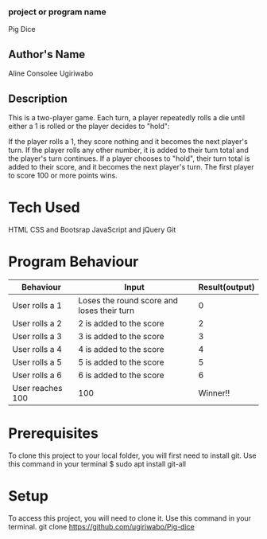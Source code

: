 ### project or program name
Pig Dice

## Author's Name
Aline Consolee Ugiriwabo

## Description
This is a two-player game. Each turn, a player repeatedly rolls a die until either a 1 is rolled or the player decides to "hold":

If the player rolls a 1, they score nothing and it becomes the next player's turn. If the player rolls any other number, it is added to their turn total and the player's turn continues. If a player chooses to "hold", their turn total is added to their score, and it becomes the next player's turn. The first player to score 100 or more points wins.

# Tech Used
HTML
CSS and Bootsrap
JavaScript and jQuery
Git

# Program Behaviour
| Behaviour        | Input                                      | Result(output) |
|------------------|--------------------------------------------|----------------|
| User rolls a 1   | Loses the round score and loses their turn | 0              |
| User rolls a 2   | 2 is added to the score                    | 2              |
| User rolls a 3   | 3 is added to the score                    | 3              |
| User rolls a 4   | 4 is added to the score                    | 4              |
| User rolls a 5   | 5 is added to the score                    | 5              |
| User rolls a 6   | 6 is added to the score                    | 6              |
| User reaches 100 | 100                                        | Winner!!       |

# Prerequisites
To clone this project to your local folder, you will first need to install git. Use this command in your terminal $ sudo apt install git-all

# Setup
To access this project, you will need to clone it.
Use this command in your terminal. git clone https://github.com/ugiriwabo/Pig-dice

